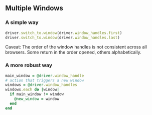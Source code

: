 ## Multiple Windows

### A simple way

```ruby
driver.switch_to.window(driver.window_handles.first)
driver.switch_to.window(driver.window_handles.last)
```

Caveat: The order of the window handles is not consistent across all browsers. Some return in the order opened, others alphabetically.

### A more robust way

```ruby
main_window = @driver.window_handle
# action that triggers a new window
windows = @driver.window_handles
windows.each do |window|
  if main_window != window
    @new_window = window
  end
end
```
